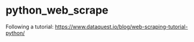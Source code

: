 # python_web_scrape
Following a tutorial: https://www.dataquest.io/blog/web-scraping-tutorial-python/
